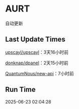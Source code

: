 # AURT

自动更新


## Last Update Times

[upscayl/upscayl](https://github.com/upscayl/upscayl)：3天16小时前

[donknap/dpanel](https://github.com/donknap/dpanel)：2天15小时前

[QuantumNous/new-api](https://github.com/QuantumNous/new-api)：7小时前


## Run Time
2025-06-23 02:04:28
